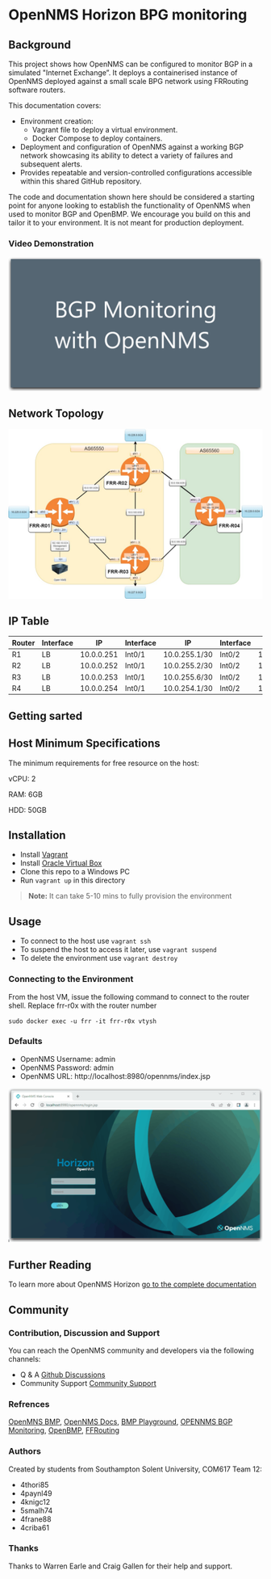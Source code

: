 # OpenNMS Horizon BPG  monitoring

## Background

This project shows how OpenNMS can be configured to monitor BGP in a simulated "Internet Exchange”. It deploys a containerised instance of OpenNMS deployed against a small scale BPG network using FRRouting software routers.

This documentation covers:

- Environment creation:
  - Vagrant file to deploy a virtual environment.
  - Docker Compose to deploy containers.
- Deployment and configuration of OpenNMS against a working BGP network showcasing its ability to detect a variety of failures and subsequent alerts.
- Provides repeatable and version-controlled configurations accessible within this shared GitHub repository.

The code and documentation shown here should be considered a starting point for anyone looking to establish the functionality of OpenNMS when used to monitor BGP and OpenBMP. We encourage you build on this and tailor it to your environment.  It is not meant for production deployment.

### Video Demonstration

![Demonstration](./software-routers/gifs/demo-fancy.gif)

## Network Topology

![alt text](./software-routers/BGP%20Network%20Topology%20(1)-Virtual.jpg)

## IP Table 
| Router | Interface   | IP  		      | Interface    | IP 	        | Interface    | IP 	    | Interface    | IP 	 |
| -------| ------------| ------------| -------------|-------------| ----------| ------------- | -------------|-------------|
| R1     | LB          | 10.0.0.251 	| Int0/1       |10.0.255.1/30|Int0/2	    | 10.0.255.5/30 | Int0/0       |10.0.0.0/24  |
| R2     | LB          | 10.0.0.252 	| Int0/1       |10.0.255.2/30|Int0/2	    | 10.0.254.2/30 | Int0/0       |10.0.253.1/30|
| R3     | LB          | 10.0.0.253 	| Int0/1       |10.0.255.6/30|Int0/2	    | 10.0.254.5/30 | Int0/0       |10.0.253.2/30|
| R4     | LB          | 10.0.0.254 	| Int0/1       |10.0.254.1/30|Int0/2	    | 10.0.254.6/30 |              |		           |

## Getting sarted

## Host Minimum Specifications

The minimum requirements for free resource on the host:

vCPU: 2

RAM: 6GB

HDD: 50GB

## Installation

- Install [Vagrant](https://www.vagrantup.com/)
- Install [Oracle Virtual Box](https://www.virtualbox.org/)
- Clone this repo to a Windows PC
- Run `vagrant up` in this directory

> **Note:**
It can take 5-10 mins to fully provision the environment

## Usage

- To connect to the host use `vagrant ssh`
- To suspend the host to access it later, use `vagrant suspend`
- To delete the environment use `vagrant destroy`

### Connecting to the Environment

From the host VM, issue the following command to connect to the router shell. Replace frr-r0x with the router number

    sudo docker exec -u frr -it frr-r0x vtysh

### Defaults

- OpenNMS Username: admin
- OpenNMS Password: admin
- OpenNMS URL: http://localhost:8980/opennms/index.jsp

![OpenNMS Interface](./software-routers/gifs/opennms-demo-fancy.gif)

## Further Reading

To learn more about OpenNMS Horizon [go to the complete documentation](https://docs.opennms.com/start-page/1.0.0/index.html)

## Community

### Contribution, Discussion and Support

You can reach the OpenNMS community and developers via the following channels:

- Q & A [Github Discussions](https://github.com/OpenNMS)
- Community Support [Community Support](https://opennms.discourse.group/)

### Refrences

[OpenMNS BMP](https://github.com/opennms-forge/bmp-playground),
[OpenNMS Docs](https://vault.opennms.com/docs/opennms/releases/27.2.0/guide-admin/guide-admin.pdf),
[BMP Playground](https://blog.no42.org/article/bmp-playground/),
[OPENNMS BGP Monitoring](https://www.opennms.com/en/blog/2020-04-21-new-in-opennms-bgp-monitoring-protocol-bmp-functionality/), 
[OpenBMP](https://www.openbmp.org/),
[FFRouting](https://frrouting.org/)

### Authors

Created by students from Southampton Solent University, COM617 Team 12:

- 4thori85  
- 4paynl49  
- 4knigc12
- 5smalh74
- 4frane88
- 4criba61

### Thanks

Thanks to Warren Earle and Craig Gallen for their help and support.
